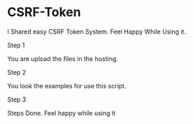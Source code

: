 # CSRF-Token
I Shared easy CSRF Token System. Feel Happy While Using it.

Step 1

You are upload the files in the hosting.

Step 2

You look the examples for use this script.

Step 3

Steps Done. Feel happy while using it

